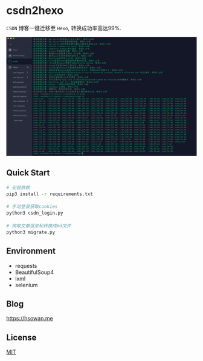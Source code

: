 # csdn2hexo

`CSDN` 博客一键迁移至 `Hexo`, 转换成功率高达99%.

![](./images/20200204140000.jpg)

## Quick Start

```bash
# 安装依赖
pip3 install -r requirements.txt

# 手动登录获取cookies
python3 csdn_login.py

# 爬取文章信息和转换成md文件
python3 migrate.py

```

## Environment

* requests
* BeautifulSoup4
* lxml
* selenium

## Blog

https://hsowan.me

## License

[MIT](./LICENSE)